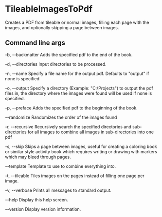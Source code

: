 # TileableImagesToPdf
Creates a PDF from tileable or normal images, filling each page with the images, and optionally skipping a page between images.

## Command line args

  -b, --backmatter     Adds the specified pdf to the end of the book.

  -d, --directories    Input directories to be processed.

  -n, --name           Specify a file name for the output pdf. Defaults to "output" if none is specified

  -o, --output         Specify a directory (Example: "C:\Projects\") to output the pdf files in, the directory where the images were found will be used if none is specified.

  -p, --preface        Adds the specified pdf to the beginning of the book.

  --randomize          Randomizes the order of the images found

  -r, --recursive      Recursively search the specified directories and sub-directories for all images to combine all images in sub-directories into one pdf

  -s, --skip           Skips a page between images, useful for creating a coloring book or similar style activity book which requires writing or drawing with markers which may bleed through pages.

  --template           Template to use to combine everything into.

  -t, --tileable       Tiles images on the pages instead of filling one page per image.

  -v, --verbose        Prints all messages to standard output.

  --help               Display this help screen.

  --version            Display version information.
